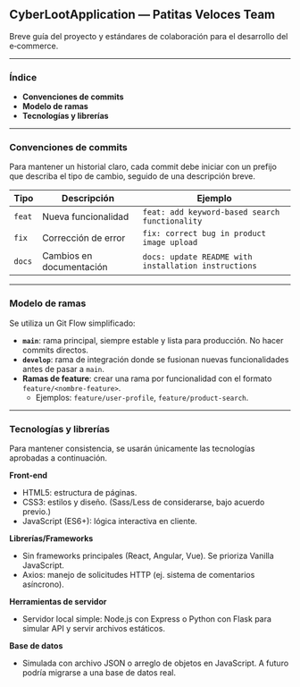 ## CyberLootApplication — Patitas Veloces Team

Breve guía del proyecto y estándares de colaboración para el desarrollo del e‑commerce.

---

### Índice
- **Convenciones de commits**
- **Modelo de ramas**
- **Tecnologías y librerías**

---

### Convenciones de commits
Para mantener un historial claro, cada commit debe iniciar con un prefijo que describa el tipo de cambio, seguido de una descripción breve.

| Tipo | Descripción | Ejemplo |
| --- | --- | --- |
| `feat` | Nueva funcionalidad | `feat: add keyword-based search functionality` |
| `fix` | Corrección de error | `fix: correct bug in product image upload` |
| `docs` | Cambios en documentación | `docs: update README with installation instructions` |

---

### Modelo de ramas
Se utiliza un Git Flow simplificado:

- **`main`**: rama principal, siempre estable y lista para producción. No hacer commits directos.
- **`develop`**: rama de integración donde se fusionan nuevas funcionalidades antes de pasar a `main`.
- **Ramas de feature**: crear una rama por funcionalidad con el formato `feature/<nombre-feature>`.
  - Ejemplos: `feature/user-profile`, `feature/product-search`.

---

### Tecnologías y librerías
Para mantener consistencia, se usarán únicamente las tecnologías aprobadas a continuación.

**Front-end**
- HTML5: estructura de páginas.
- CSS3: estilos y diseño. (Sass/Less de considerarse, bajo acuerdo previo.)
- JavaScript (ES6+): lógica interactiva en cliente.

**Librerías/Frameworks**
- Sin frameworks principales (React, Angular, Vue). Se prioriza Vanilla JavaScript.
- Axios: manejo de solicitudes HTTP (ej. sistema de comentarios asíncrono).

**Herramientas de servidor**
- Servidor local simple: Node.js con Express o Python con Flask para simular API y servir archivos estáticos.

**Base de datos**
- Simulada con archivo JSON o arreglo de objetos en JavaScript. A futuro podría migrarse a una base de datos real.